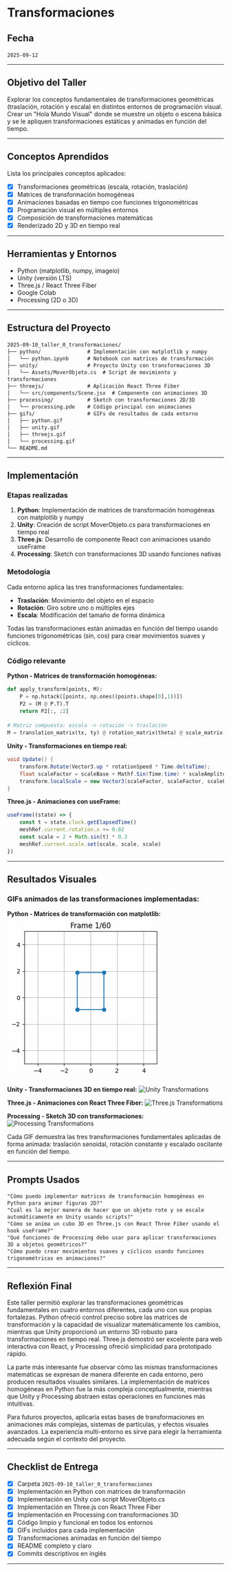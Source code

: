 # Transformaciones

## Fecha
`2025-09-12`

---

## Objetivo del Taller

Explorar los conceptos fundamentales de transformaciones geométricas (traslación, rotación y escala) en distintos entornos de programación visual.
Crear un "Hola Mundo Visual" donde se muestre un objeto o escena básica y se le apliquen transformaciones estáticas y animadas en función del tiempo.

---

## Conceptos Aprendidos

Lista los principales conceptos aplicados:

- [x] Transformaciones geométricas (escala, rotación, traslación)
- [x] Matrices de transformación homogéneas
- [x] Animaciones basadas en tiempo con funciones trigonométricas
- [x] Programación visual en múltiples entornos
- [x] Composición de transformaciones matemáticas
- [x] Renderizado 2D y 3D en tiempo real

---

## Herramientas y Entornos

- Python (matplotlib, numpy, imageio)
- Unity (versión LTS)
- Three.js / React Three Fiber
- Google Colab
- Processing (2D o 3D)

---

## Estructura del Proyecto

```
2025-09-10_taller_0_transformaciones/
├── python/               # Implementación con matplotlib y numpy
│   └── python.ipynb      # Notebook con matrices de transformación
├── unity/                # Proyecto Unity con transformaciones 3D
│   └── Assets/MoverObjeto.cs  # Script de movimiento y transformaciones
├── threejs/              # Aplicación React Three Fiber
│   └── src/components/Scene.jsx  # Componente con animaciones 3D
├── processing/           # Sketch con transformaciones 2D/3D
│   └── processing.pde    # Código principal con animaciones
├── gifs/                 # GIFs de resultados de cada entorno
│   ├── python.gif
│   ├── unity.gif
│   ├── threejs.gif
│   └── processing.gif
└── README.md
```

---

## Implementación

### Etapas realizadas
1. **Python**: Implementación de matrices de transformación homogéneas con matplotlib y numpy
2. **Unity**: Creación de script MoverObjeto.cs para transformaciones en tiempo real  
3. **Three.js**: Desarrollo de componente React con animaciones usando useFrame
4. **Processing**: Sketch con transformaciones 3D usando funciones nativas

### Metodología
Cada entorno aplica las tres transformaciones fundamentales:
- **Traslación**: Movimiento del objeto en el espacio
- **Rotación**: Giro sobre uno o múltiples ejes  
- **Escala**: Modificación del tamaño de forma dinámica

Todas las transformaciones están animadas en función del tiempo usando funciones trigonométricas (sin, cos) para crear movimientos suaves y cíclicos.

### Código relevante

**Python - Matrices de transformación homogéneas:**
```python
def apply_transform(points, M):
    P = np.hstack([points, np.ones((points.shape[0],1))])
    P2 = (M @ P.T).T
    return P2[:, :2]

# Matriz compuesta: escala -> rotación -> traslación
M = translation_matrix(tx, ty) @ rotation_matrix(theta) @ scale_matrix(sx, sy)
```

**Unity - Transformaciones en tiempo real:**
```csharp
void Update() {
    transform.Rotate(Vector3.up * rotationSpeed * Time.deltaTime);
    float scaleFactor = scaleBase + Mathf.Sin(Time.time) * scaleAmplitude;
    transform.localScale = new Vector3(scaleFactor, scaleFactor, scaleFactor);
}
```

**Three.js - Animaciones con useFrame:**
```javascript
useFrame((state) => {
    const t = state.clock.getElapsedTime()
    meshRef.current.rotation.x += 0.02
    const scale = 2 + Math.sin(t) * 0.3
    meshRef.current.scale.set(scale, scale, scale)
})
```

---

## Resultados Visuales

### GIFs animados de las transformaciones implementadas:

**Python - Matrices de transformación con matplotlib:**
![Python Transformations](./gifs/python.gif)

**Unity - Transformaciones 3D en tiempo real:**
![Unity Transformations](./gifs/unity.gif)

**Three.js - Animaciones con React Three Fiber:**
![Three.js Transformations](./gifs/threejs.gif)

**Processing - Sketch 3D con transformaciones:**
![Processing Transformations](./gifs/processing.gif)

Cada GIF demuestra las tres transformaciones fundamentales aplicadas de forma animada: traslación senoidal, rotación constante y escalado oscilante en función del tiempo.

---

## Prompts Usados

```text
"Cómo puedo implementar matrices de transformación homogéneas en Python para animar figuras 2D?"
"Cuál es la mejor manera de hacer que un objeto rote y se escale automáticamente en Unity usando scripts?"
"Cómo se anima un cubo 3D en Three.js con React Three Fiber usando el hook useFrame?"
"Qué funciones de Processing debo usar para aplicar transformaciones 3D a objetos geométricos?"
"Cómo puedo crear movimientos suaves y cíclicos usando funciones trigonométricas en animaciones?"
```

---

## Reflexión Final

Este taller permitió explorar las transformaciones geométricas fundamentales en cuatro entornos diferentes, cada uno con sus propias fortalezas. Python ofreció control preciso sobre las matrices de transformación y la capacidad de visualizar matemáticamente los cambios, mientras que Unity proporcionó un entorno 3D robusto para transformaciones en tiempo real. Three.js demostró ser excelente para web interactiva con React, y Processing ofreció simplicidad para prototipado rápido.

La parte más interesante fue observar cómo las mismas transformaciones matemáticas se expresan de manera diferente en cada entorno, pero producen resultados visuales similares. La implementación de matrices homogéneas en Python fue la más compleja conceptualmente, mientras que Unity y Processing abstraen estas operaciones en funciones más intuitivas.

Para futuros proyectos, aplicaría estas bases de transformaciones en animaciones más complejas, sistemas de partículas, y efectos visuales avanzados. La experiencia multi-entorno es sirve para elegir la herramienta adecuada según el contexto del proyecto.

---

## Checklist de Entrega

- [x] Carpeta `2025-09-10_taller_0_transformaciones`
- [x] Implementación en Python con matrices de transformación
- [x] Implementación en Unity con script MoverObjeto.cs
- [x] Implementación en Three.js con React Three Fiber
- [x] Implementación en Processing con transformaciones 3D
- [x] Código limpio y funcional en todos los entornos
- [x] GIFs incluidos para cada implementación
- [x] Transformaciones animadas en función del tiempo
- [x] README completo y claro
- [x] Commits descriptivos en inglés

---